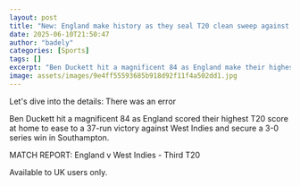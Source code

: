 ```yaml
---
layout: post
title: "New: England make history as they seal T20 clean sweep against Windies"
date: 2025-06-10T21:50:47
author: "badely"
categories: [Sports]
tags: []
excerpt: "Ben Duckett hit a magnificent 84 as England make their highest T20 score at home to ease to a 37-run victory against West Indies and secure a 3-0 seri"
image: assets/images/9e4ff55593685b918d92f11f4a502dd1.jpg
---
```


Let's dive into the details: There was an error

Ben Duckett hit a magnificent 84 as England scored their highest T20 score at home to ease to a 37-run victory against West Indies and secure a 3-0 series win in Southampton. 

MATCH REPORT: England v West Indies - Third T20

Available to UK users only.

